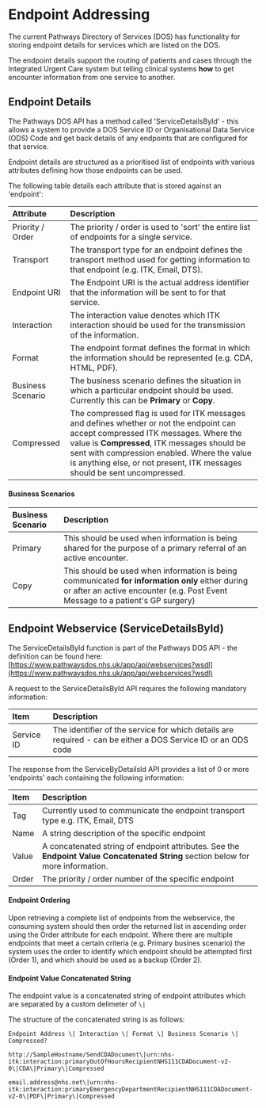 # Endpoint Addressing

The current Pathways Directory of Services (DOS) has functionality for storing endpoint details for services which are listed on the DOS. 

The endpoint details support the routing of patients and cases through the Integrated Urgent Care system but telling clinical systems **how** to get encounter information from one service to another.

## Endpoint Details
The Pathways DOS API has a method called 'ServiceDetailsById' - this allows a system to provide a DOS Service ID or Organisational Data Service (ODS) Code and get back details of any endpoints that are configured for that service.

Endpoint details are structured as a prioritised list of endpoints with various attributes defining how those endpoints can be used.

The following table details each attribute that is stored against an 'endpoint':

| Attribute         | Description                              |
| :---------------- | :--------------------------------------- |
| Priority / Order  | The priority / order is used to 'sort' the entire list of endpoints for a single service. |
| Transport         | The transport type for an endpoint defines the transport method used for getting information to that endpoint (e.g. ITK, Email, DTS). |
| Endpoint URI      | The Endpoint URI is the actual address identifier that the information will be sent to for that service. |
| Interaction       | The interaction value denotes which ITK interaction should be used for the transmission of the information. |
| Format            | The endpoint format defines the format in which the information should be represented (e.g. CDA, HTML, PDF). |
| Business Scenario | The business scenario defines the situation in which a particular endpoint should be used. Currently this can be **Primary** or **Copy**. |
| Compressed        | The compressed flag is used for ITK messages and defines whether or not the endpoint can accept compressed ITK messages. Where the value is **Compressed**, ITK messages should be sent with compression enabled. Where the value is anything else, or not present, ITK messages should be sent uncompressed. |



#### Business Scenarios

| Business Scenario | Description                              |
| :---------------- | :--------------------------------------- |
| Primary           | This should be used when information is being shared for the purpose of a primary referral of an active encounter. |
| Copy              | This should be used when information is being communicated **for information only** either during or after an active encounter (e.g. Post Event Message to a patient's GP surgery) |



## Endpoint Webservice (ServiceDetailsById)

The ServiceDetailsById function is part of the Pathways DOS API - the definition can be found here: [https://www.pathwaysdos.nhs.uk/app/api/webservices?wsdl](https://www.pathwaysdos.nhs.uk/app/api/webservices?wsdl)

A request to the ServiceDetailsById API requires the following mandatory information:

| Item       | Description                              |
| :--------- | :--------------------------------------- |
| Service ID | The identifier of the service for which details are required - can be either a DOS Service ID or an ODS code |

The response from the ServiceByDetailsId API provides a list of 0 or more 'endpoints' each containing the following information:

| Item  | Description                              |
| :---- | :--------------------------------------- |
| Tag   | Currently used to communicate the endpoint transport type e.g. ITK, Email, DTS |
| Name  | A string description of the specific endpoint |
| Value | A concatenated string of endpoint attributes. See the **Endpoint Value Concatenated String** section below for more information. |
| Order | The priority / order number of the specific endpoint |



#### Endpoint Ordering

Upon retrieving a complete list of endpoints from the webservice, the consuming system should then order the returned list in ascending order using the Order attribute for each endpoint. Where there are multiple endpoints that meet a certain criteria (e.g. Primary busines scenario) the system uses the order to identify which endpoint should be attempted first (Order 1), and which should be used as a backup (Order 2).



#### Endpoint Value Concatenated String

The endpoint value is a concatenated string of endpoint attributes which are separated by a custom delimeter of `\|`

The structure of the concatenated string is as follows:

```
Endpoint Address \| Interaction \| Format \| Business Scenario \| Compressed?

http://SampleHostname/SendCDADocument\|urn:nhs-itk:interaction:primaryOutOfHoursRecipientNHS111CDADocument-v2-0\|CDA\|Primary\|Compressed

email.address@nhs.net\|urn:nhs-itk:interaction:primaryEmergencyDepartmentRecipientNHS111CDADocument-v2-0\|PDF\|Primary\|Compressed
```